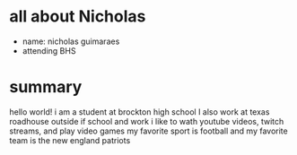 # all about Nicholas
* name: nicholas guimaraes
* attending BHS

# summary
hello world! i am a student at brockton high school I also work at texas roadhouse
outside if school and work i like to wath youtube videos, twitch streams, and play video games my favorite sport is football and my favorite team is the new england patriots
 

